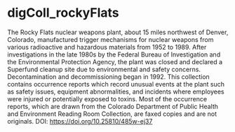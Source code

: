 # digColl_rockyFlats
The Rocky Flats nuclear weapons plant, about 15 miles northwest of Denver, Colorado, manufactured trigger mechanisms for nuclear weapons from various radioactive and hazardous materials from 1952 to 1989. After investigations in the late 1980s by the Federal Bureau of Investigation and the Environmental Protection Agency, the plant was closed and declared a Superfund cleanup site due to environmental and safety concerns. Decontamination and decommissioning began in 1992. This collection contains occurrence reports which record unusual events at the plant such as safety issues, equipment abnormalities, and incidents where employees were injured or potentially exposed to toxins. Most of the occurrence reports, which are drawn from the Colorado Department of Public Health and Environment Reading Room Collection, are faxed copies and are not originals. DOI: https://doi.org/10.25810/485w-ej37

